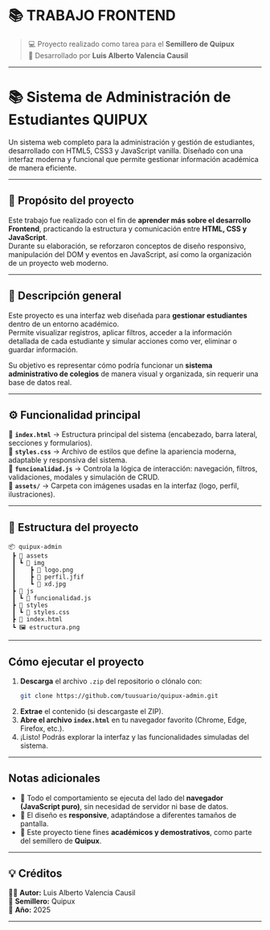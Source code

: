 # 📚 TRABAJO FRONTEND

> 💻 Proyecto realizado como tarea para el **Semillero de Quipux**  
> 🧑 Desarrollado por **Luis Alberto Valencia Causil**

---

# 📚 Sistema de Administración de Estudiantes QUIPUX

Un sistema web completo para la administración y gestión de estudiantes, desarrollado con HTML5, CSS3 y JavaScript vanilla. Diseñado con una interfaz moderna y funcional que permite gestionar información académica de manera eficiente.

---

## 🎯 Propósito del proyecto

Este trabajo fue realizado con el fin de **aprender más sobre el desarrollo Frontend**, practicando la estructura y comunicación entre **HTML, CSS y JavaScript**.  
Durante su elaboración, se reforzaron conceptos de diseño responsivo, manipulación del DOM y eventos en JavaScript, así como la organización de un proyecto web moderno.

---

## 🧠 Descripción general

Este proyecto es una interfaz web diseñada para **gestionar estudiantes** dentro de un entorno académico.  
Permite visualizar registros, aplicar filtros, acceder a la información detallada de cada estudiante y simular acciones como ver, eliminar o guardar información.

Su objetivo es representar cómo podría funcionar un **sistema administrativo de colegios** de manera visual y organizada, sin requerir una base de datos real.

---

## ⚙️ Funcionalidad principal

🔹 **`index.html`** → Estructura principal del sistema (encabezado, barra lateral, secciones y formularios).  
🔹 **`styles.css`** → Archivo de estilos que define la apariencia moderna, adaptable y responsiva del sistema.  
🔹 **`funcionalidad.js`** → Controla la lógica de interacción: navegación, filtros, validaciones, modales y simulación de CRUD.  
🔹 **`assets/`** → Carpeta con imágenes usadas en la interfaz (logo, perfil, ilustraciones).  

---

## 🧩 Estructura del proyecto

```
📦 quipux-admin
 ┣ 📂 assets
 ┃ ┗ 📂 img
 ┃    ┣ 📜 logo.png
 ┃    ┣ 📜 perfil.jfif
 ┃    ┗ 📜 xd.jpg
 ┣ 📂 js
 ┃ ┗ 📜 funcionalidad.js
 ┣ 📂 styles
 ┃ ┗ 📜 styles.css
 ┣ 📜 index.html
 ┗ 🖼️ estructura.png
```

---

## Cómo ejecutar el proyecto

1. **Descarga** el archivo `.zip` del repositorio o clónalo con:
   ```bash
   git clone https://github.com/tuusuario/quipux-admin.git
   ```
2. **Extrae** el contenido (si descargaste el ZIP).  
3. **Abre el archivo `index.html`** en tu navegador favorito (Chrome, Edge, Firefox, etc.).  
4. ¡Listo! Podrás explorar la interfaz y las funcionalidades simuladas del sistema.

---

## Notas adicionales

- 🔄 Todo el comportamiento se ejecuta del lado del **navegador (JavaScript puro)**, sin necesidad de servidor ni base de datos.  
- 📱 El diseño es **responsive**, adaptándose a diferentes tamaños de pantalla.  
- 🧰 Este proyecto tiene fines **académicos y demostrativos**, como parte del semillero de **Quipux**.

---

## 💡 Créditos

👨‍💻 **Autor:** Luis Alberto Valencia Causil  
🏫 **Semillero:** Quipux  
📅 **Año:** 2025  

---

